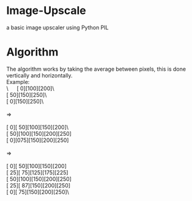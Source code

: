# Image-Upscale
a basic image upscaler using Python PIL

# Algorithm
The algorithm works by taking the average between pixels, this is done vertically and horizontally. \
Example:\
\                                                  
[  0][100][200]\                                   
[ 50][150][250]\                            
[  0][150][250]\                                   
\
=>\
\
[  0][ 50][100][150][200]\                                             
[ 50][100][150][200][250]\
[  0][075][150][200][250]\
\
=>\
\
[  0][ 50][100][150][200]\
[ 25][ 75][125][175][225]\
[ 50][100][150][200][250]\
[ 25][ 87][150][200][250]\
[  0][ 75][150][200][250]\      
